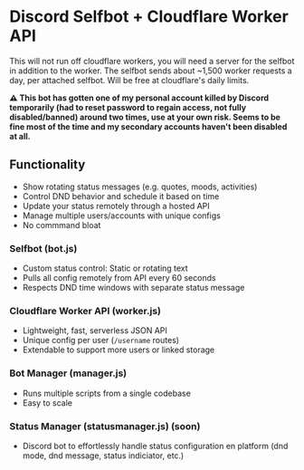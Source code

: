 # Discord Selfbot + Cloudflare Worker API

This will not run off cloudflare workers, you will need a server for the selfbot in addition to the worker. The selfbot sends about ~1,500 worker requests a day, per attached selfbot. Will be free at cloudflare's daily limits.

**⚠️ This bot has gotten one of my personal account killed by Discord temporarily (had to reset password to regain access, not fully disabled/banned) around two times, use at your own risk. Seems to be fine most of the time and my secondary accounts haven't been disabled at all.**

## Functionality

- Show rotating status messages (e.g. quotes, moods, activities)
- Control DND behavior and schedule it based on time
- Update your status remotely through a hosted API
- Manage multiple users/accounts with unique configs
- No commmand bloat

### Selfbot (bot.js)

- Custom status control: Static or rotating text
- Pulls all config remotely from API every 60 seconds
- Respects DND time windows with separate status message

### Cloudflare Worker API (worker.js)

- Lightweight, fast, serverless JSON API
- Unique config per user (`/username` routes)
- Extendable to support more users or linked storage

### Bot Manager (manager.js)
- Runs multiple scripts from a single codebase
- Easy to scale

### Status Manager (statusmanager.js) (soon)
- Discord bot to effortlessly handle status configuration en platform (dnd mode, dnd message, status indiciator, etc.)
